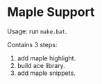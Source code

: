 # Maple Support
Usage: run `make.bat`.

Contains 3 steps:
1. add maple highlight.
1. build ace library.
1. add maple snippets.
